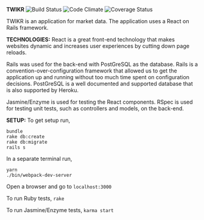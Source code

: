 **TWIKR**
![Build Status](https://codeship.com/projects/ec276130-4de1-0135-1fe3-72fd8360efb5/status?branch=master)
![Code Climate](https://codeclimate.com/github/seanwbrooks/twikr_using_webpacker.png)
![Coverage Status](https://coveralls.io/repos/seanwbrooks/twikr_using_webpacker/badge.png)

TWIKR is an application for market data. The application uses a React on Rails framework.

**TECHNOLOGIES:**
React is a great front-end technology that makes websites dynamic and increases user experiences by cutting down page reloads.

Rails was used for the back-end with PostGreSQL as the database. Rails is a convention-over-configuration framework that allowed us to get the application up and running without too much time spent on configuration decisions. PostGreSQL is a well documented and supported database that is also supported by Heroku.

Jasmine/Enzyme is used for testing the React components. RSpec is used for testing unit tests, such as controllers and models, on the back-end.

**SETUP:**
To get setup run,
```
bundle
rake db:create
rake db:migrate
rails s
```

In a separate terminal run,
```
yarn
./bin/webpack-dev-server
```

Open a browser and go to `localhost:3000`

To run Ruby tests,
`rake`

To run Jasmine/Enzyme tests,
`karma start`
